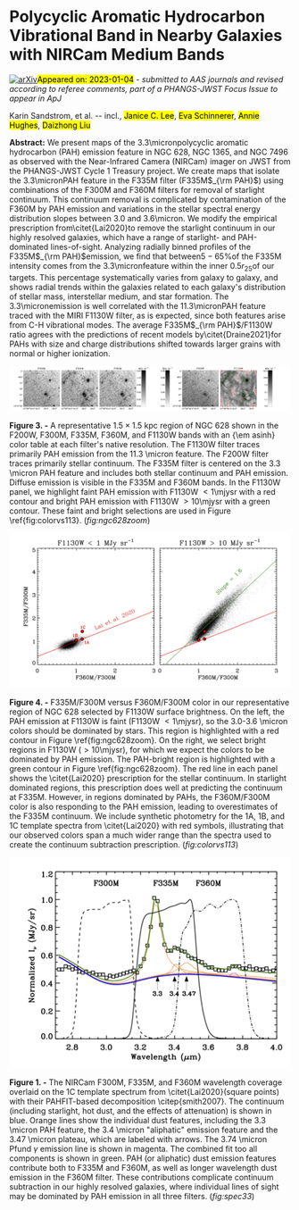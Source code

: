 <div class="macros" style="visibility:hidden;">
$\newcommand{\ensuremath}{}$
$\newcommand{\xspace}{}$
$\newcommand{\object}[1]{\texttt{#1}}$
$\newcommand{\farcs}{{.}''}$
$\newcommand{\farcm}{{.}'}$
$\newcommand{\arcsec}{''}$
$\newcommand{\arcmin}{'}$
$\newcommand{\ion}[2]{#1#2}$
$\newcommand{\textsc}[1]{\textrm{#1}}$
$\newcommand{\hl}[1]{\textrm{#1}}$
$\newcommand{\vdag}{(v)^\dagger}$
$\newcommand$
$\newcommand$
$\newcommand{\obsdateone}{July 6, 2022}$
$\newcommand{\obsdatetwo}{July 15, 2022}$
$\newcommand{\mjysr}{MJy sr^{-1}}$</div>

<div class="macros" style="visibility:hidden;">
$\newcommand{$\ensuremath$}{}$
$\newcommand{$\xspace$}{}$
$\newcommand{$\object$}[1]{\texttt{#1}}$
$\newcommand{$\farcs$}{{.}''}$
$\newcommand{$\farcm$}{{.}'}$
$\newcommand{$\arcsec$}{''}$
$\newcommand{$\arcmin$}{'}$
$\newcommand{$\ion$}[2]{#1#2}$
$\newcommand{$\textsc$}[1]{\textrm{#1}}$
$\newcommand{$\hl$}[1]{\textrm{#1}}$
$\newcommand{$\vdag$}{(v)^\dagger}$
$\newcommand$
$\newcommand$
$\newcommand{$\obsdateone$}{July 6, 2022}$
$\newcommand{$\obsdatetwo$}{July 15, 2022}$
$\newcommand{$\mjysr$}{MJy sr^{-1}}$</div>



<div id="title">

#  Polycyclic Aromatic Hydrocarbon Vibrational Band in Nearby Galaxies with NIRCam Medium Bands

</div>
<div id="comments">

[![arXiv](https://img.shields.io/badge/arXiv-2301.00854-b31b1b.svg)](https://arxiv.org/abs/2301.00854)<mark>Appeared on: 2023-01-04</mark> - _submitted to AAS journals and revised according to referee comments, part of a PHANGS-JWST Focus Issue to appear in ApJ_

</div>
<div id="authors">

Karin Sandstrom, et al. -- incl., <mark><mark>Janice C. Lee</mark></mark>, <mark><mark>Eva Schinnerer</mark></mark>, <mark><mark>Annie Hughes</mark></mark>, <mark><mark>Daizhong Liu</mark></mark>

</div>
<div id="abstract">

**Abstract:** We present maps of the 3.3\micronpolycyclic aromatic hydrocarbon (PAH) emission feature in NGC 628, NGC 1365, and NGC 7496 as observed with the Near-Infrared Camera (NIRCam) imager on JWST from the PHANGS-JWST Cycle 1 Treasury project. We create maps that isolate the 3.3\micronPAH feature in the F335M filter (F335M$_{\rm PAH}$) using combinations of the F300M and F360M filters for removal of starlight continuum. This continuum removal is complicated by contamination of the F360M by PAH emission and variations in the stellar spectral energy distribution slopes between 3.0 and 3.6\micron. We modify the empirical prescription from\citet{Lai2020}to remove the starlight continuum in our highly resolved galaxies, which have a range of starlight- and PAH-dominated lines-of-sight.  Analyzing radially binned profiles of the F335M$_{\rm PAH}$emission, we find that between$5-65$\%of the F335M intensity comes from the 3.3\micronfeature within the inner 0.5$r_{25}$of our targets. This percentage systematically varies from galaxy to galaxy, and shows radial trends within the galaxies related to each galaxy's distribution of stellar mass, interstellar medium, and star formation. The 3.3\micronemission is well correlated with the 11.3\micronPAH feature traced with the MIRI F1130W filter, as is expected, since both features arise from C-H vibrational modes. The average F335M$_{\rm PAH}$/F1130W ratio agrees with the predictions of recent models by\citet{Draine2021}for PAHs with size and charge distributions shifted towards larger grains with normal or higher ionization.

</div>

<div id="div_fig1">

<img src="tmp_2301.00854/./figures/fig1_panel1.png" alt="Fig3.1" width="50%"/><img src="tmp_2301.00854/./figures/fig1_panel2.png" alt="Fig3.2" width="50%"/>

**Figure 3. -** A representative $1.5\times 1.5$ kpc region of NGC 628 shown in the F200W, F300M, F335M, F360M, and F1130W bands with an {\em asinh} color table at each filter's native resolution. The F1130W filter traces primarily PAH emission from the 11.3 \micron feature. The F200W filter traces primarily stellar continuum.  The F335M filter is centered on the 3.3 \micron PAH feature and includes both stellar continuum and PAH emission.  Diffuse emission is visible in the F335M and F360M bands. In the F1130W panel, we highlight faint PAH emission with F1130W $<1$\mjysr with a red contour and bright PAH emission with F1130W $>10$\mjysr with a green contour.  These faint and bright selections are used in Figure \ref{fig:colorvs113}. (*fig:ngc628zoom*)

</div>
<div id="div_fig2">

<img src="tmp_2301.00854/./figures/colors_vs_f1130w_v3.png" alt="Fig4" width="100%"/>

**Figure 4. -** F335M/F300M versus F360M/F300M color in our representative region of NGC 628 selected by F1130W surface brightness. On the left, the PAH emission at F1130W is faint (F1130W $<1$\mjysr), so the 3.0-3.6 \micron colors should be dominated by stars. This region is highlighted with a red contour in Figure \ref{fig:ngc628zoom}. On the right, we select bright regions in F1130W ($>10$\mjysr), for which we expect the colors to be dominated by PAH emission. The PAH-bright region is highlighted with a green contour in Figure \ref{fig:ngc628zoom}. The red line in each panel shows the \citet{Lai2020} prescription for the stellar continuum. In starlight dominated regions, this prescription does well at predicting the continuum at F335M.  However, in regions dominated by PAHs, the F360M/F300M color is also responding to the PAH emission, leading to overestimates of the F335M continuum. We include synthetic photometry for the 1A, 1B, and 1C template spectra from \citet{Lai2020} with red symbols, illustrating that our observed colors span a much wider range than the spectra used to create the continuum subtraction prescription. (*fig:colorvs113*)

</div>
<div id="div_fig3">

<img src="tmp_2301.00854/./figures/pah33.png" alt="Fig1" width="100%"/>

**Figure 1. -** The NIRCam F300M, F335M, and F360M wavelength coverage overlaid on the 1C template spectrum from \citet{Lai2020}(square points) with their PAHFIT-based decomposition \citep{smith2007}. The continuum (including starlight, hot dust, and the effects of attenuation) is shown in blue. Orange lines show the individual dust features, including the 3.3 \micron PAH feature, the 3.4 \micron "aliphatic" emission feature and the 3.47 \micron plateau, which are labeled with arrows. The 3.74 \micron Pfund $\gamma$ emission line is shown in magenta.  The combined fit too all components is shown in green. PAH (or aliphatic) dust emission features contribute both to F335M and F360M, as well as longer wavelength dust emission in the F360M filter.  These contributions complicate continuum subtraction in our highly resolved galaxies, where individual lines of sight may be dominated by PAH emission in all three filters. (*fig:spec33*)

</div>